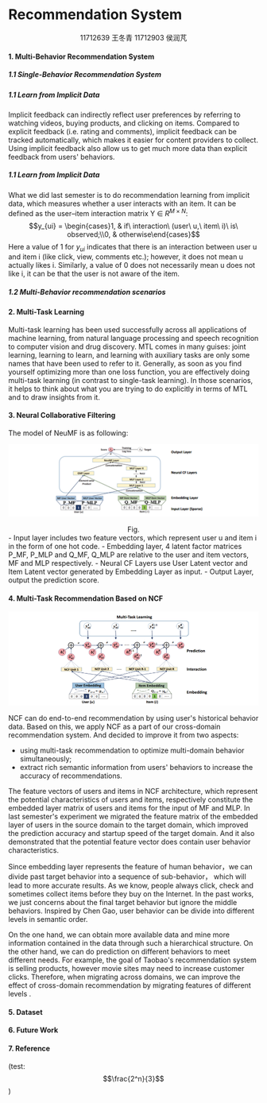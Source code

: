 # Recommendation System

<center>
    11712639 王冬青   
    11712903 侯润芃
</center>

#### 1. Multi-Behavior Recommendation System

##### 1.1 Single-Behavior Recommendation System



##### 1.1 Learn from Implicit Data
Implicit feedback can indirectly reflect user preferences by referring to watching videos, buying products, and clicking on items. Compared to explicit feedback (i.e. rating and comments), implicit feedback can be tracked automatically, which makes it easier for content providers to collect. Using implicit feedback also allow us to get much more data than explicit feedback from users' behaviors.

##### 1.1 Learn from Implicit Data
What we did last semester is to do recommendation learning from implicit data, which measures whether a user interacts with an item. It can be defined as the user–item interaction matrix Y ∈ $R^{M×N}$:
$$y_{ui} = \begin{cases}1, & if\ interaction\ (user\ u,\ item\ i)\ is\ observed;\\0, & otherwise\end{cases}$$
Here a value of 1 for $y_{ui}$ indicates that there is an interaction between user u and item i (like click, view, comments etc.); however, it does not mean u actually likes i. Similarly, a value of 0 does not necessarily mean u does not like i, it can be that the user is not aware of the item. 

##### 1.2 Multi-Behavior recommendation scenarios 



#### 2. Multi-Task Learning

Multi-task learning has been used successfully across all applications of machine learning, from natural language processing and speech recognition to computer vision and drug discovery. MTL comes in many guises: joint learning, learning to learn, and learning with auxiliary tasks are only some names that have been used to refer to it. Generally, as soon as you find yourself optimizing more than one loss function, you are effectively doing multi-task learning (in contrast to single-task learning). In those scenarios, it helps to think about what you are trying to do explicitly in terms of MTL and to draw insights from it.

#### 3. Neural Collaborative Filtering

The model of NeuMF is as following:

![1578301143866](https://github.com/DanielGaebelein/Experiment/blob/master/pictures/1578301143866.png)

<center>Fig.</center>
- Input layer includes two feature vectors, which represent user u and item i in the form of one hot code. 
- Embedding layer, 4 latent factor matrices P_MF, P_MLP and Q_MF, Q_MLP are relative to the user and item vectors, MF and MLP respectively. 
- Neural CF Layers use User Latent vector and Item Latent vector generated by Embedding Layer as input.
- Output Layer, output the prediction score.



#### 4. Multi-Task Recommendation Based on NCF

![1585082870424](https://github.com/DanielGaebelein/Experiment/blob/master/pictures/1585082870424.png)

NCF can do end-to-end recommendation by using user's historical behavior data. Based on this, we apply NCF as a part of  our cross-domain recommendation system. And decided to improve it from two aspects: 

- using multi-task recommendation to optimize multi-domain behavior simultaneously;
-  extract rich semantic information from users' behaviors to increase the accuracy of recommendations.

The feature vectors of users and items in NCF architecture, which represent the potential characteristics of users and items, respectively constitute the embedded layer matrix of users and items for the input of MF and MLP. In last semester's experiment we migrated the feature matrix of the embedded layer of users in the source domain to the target domain, which improved the prediction accuracy and startup speed of the target domain. And it also demonstrated  that the potential feature vector does contain user behavior characteristics.

Since embedding layer represents the feature of human behavior，we can divide past target behavior into a sequence of  sub-behavior， which will lead to more accurate results. As we know, people always click, check and sometimes collect items before they buy on the Internet. In the past works, we just concerns about the final target behavior but ignore the middle behaviors. Inspired by Chen Gao,  user behavior can be divide into different levels in semantic order.



On the one hand, we can obtain more available data and mine more information contained in the data through such a hierarchical structure. On the other hand, we can do prediction on different behaviors to meet different needs. For example, the goal of Taobao's recommendation system is selling products, however movie sites may need to increase customer clicks. Therefore, when migrating across domains, we can improve the effect of cross-domain recommendation by migrating features of different levels .



#### 5. Dataset



#### 6. Future Work



#### 7. Reference



(test:$$\frac{2^n}{3}$$)

